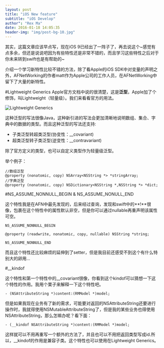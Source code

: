 ```yaml
---
layout: post
title: "iOS New feature"
subtitle: "iOS Develop"
author": "Rex Ma"
date: 2016-01-18 14:05:35
header-img: "img/post-bg-10.jpg"
---
```


其实，这篇文章应该早点写，现在iOS 9已经出了一阵子了，再去说这个~感觉有点多余，但还是说说吧因为有些特性还是非常不错的，而且学习这些特性之后对于你未来转到swift也是有帮助的~

介绍一个学习新特性比较不错的方法，除了看Apple的iOS SDK中对变量的声明之外，AFNetWorking的作者matt作为Apple公司的工作人员，在AFNetWorking中留下了大量的新特性。

#Lightweight Generics
Apple官方文档中说的很清楚，这是**泛型**，Apple加了个修饰，叫Lightweight（轻量级）。我们来看看官方的用法。

![Lightweight Generics](http://machaotest.oss-cn-beijing.aliyuncs.com/picture%2FiOS9NewFeature%2FiOS9%20LightWeight%20Generics.jpg)

这种泛型的写法很像Java，这种新引进的写法会更加清晰地说明数组、集合、字典中的数据的类型。而且这种泛型的写法还支持:

* 子类泛型转超类泛型(协变性：__covariant)
* 超类泛型转子类泛型(逆变性：__contravariant)

除了官方定义的类型，也可以自定义类型作为轻量级泛型。

举个例子：

	//数组泛型
	@property (nonatomic, copy) NSArray<NSString *> *stringArray;
	//字典泛型
	@property (nonatomic, copy) NSDictionary<NSString *,NSString *> *dict;

#NS\_ASSUME\_NONNULL\_BEGIN & NS\_ASSUME\_NONULL\_END

这个特性我是在AFN中最先发现的，后来经过查询，发现和swift中的**!**很像，包裹在这个特性中的属性默认非空，但是你可以通过nullable再重声明该属性可空。

	NS_ASSUME_NONNULL_BEGIN
	
	@property (readwrite, nonatomic, copy, nullable) NSString *string;
	
	NS_ASSUME_NONNULL_END

而且这个特性还比较麻烦的延伸到了setter，但是我目前还感受不到这个有什么特别大的卵用...

#__kindof

这个特性和第一个特性中的__covariant很像，你看到这个kindof可以猜想一下这个特性的作用。我用个栗子来解释一下这个特性吧。

	- (NSAttributeString *)content:(RMModel *)model;

但是如果我现在业务有了新的需求，可能要对返回的NSAttributeString还要进行操作时，我就得使用NSMutableAttributeString了，但是我的某些业务也得使用NSAttributeString，那么怎嘛办呢？看下面：

	- (__kindof NSAttributeString *)content:(RMModel *)model;

这样就可以不用再重写一个额外的方法了，并且也可以不用把返回类型写成id.所以，__kindof的作用是兼容子类。这个特性也可以使用在Lightweight Generics。
